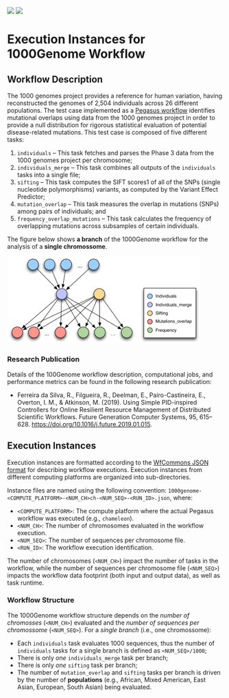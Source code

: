 <img src="https://wfcommons.org/images/wfcommons-horizontal.png" width="350" />
<img src="https://pegasus.isi.edu/documentation/_static/pegasus_circular_white_logo.png" width="100"/>

# Execution Instances for 1000Genome Workflow

## Workflow Description

The 1000 genomes project provides a reference for human variation, having
reconstructed the genomes of 2,504 individuals across 26 different populations.
The test case implemented as a
[Pegasus workflow](https://github.com/pegasus-isi/1000genome-workflow)
identifies mutational overlaps using data from the 1000 genomes project in
order to provide a null distribution for rigorous statistical evaluation of
potential disease-related mutations. This test case is composed of five
different tasks:

  1. `individuals` – This task fetches and parses the Phase 3 data from the
     1000 genomes project per chromosome;
  1. `individuals_merge` – This task combines all outputs of the `individuals`
     tasks into a single file;
  1. `sifting` – This task computes the SIFT scores1 of all of the SNPs (single
     nucleotide polymorphisms) variants, as computed by the Variant Effect
     Predictor;
  1. `mutation_overlap` – This task measures the overlap in mutations
     (SNPs) among pairs of individuals; and
  1. `frequency_overlap_mutations` – This task calculates the frequency of
     overlapping mutations across subsamples of certain individuals.

The figure below shows **a branch** of the 1000Genome workflow for the analysis
of a **single chromossome**.

<img src="docs/images/1000genome.png?raw=true" width="450">

### Research Publication

Details of the 100Genome workflow description, computational jobs, and
performance metrics can be found in the following research publication:

- Ferreira da Silva, R., Filgueira, R., Deelman, E., Pairo-Castineira, E.,
  Overton, I. M., & Atkinson, M. (2019). Using Simple PID-inspired Controllers
  for Online Resilient Resource Management of Distributed Scientific Workflows.
  Future Generation Computer Systems, 95, 615–628.
  https://doi.org/10.1016/j.future.2019.01.015.

## Execution Instances

Execution instances are formatted according to the
[WfCommons JSON format](https://github.com/wfcommons/workflow-schema) for
describing workflow executions. Execution instances from different computing
platforms are organized into sub-directories.

Instance files are named using the following convention:
`1000genome-<COMPUTE_PLATFORM>-<NUM_CH>ch-<NUM_SEQ>-<RUN_ID>.json`, where:

- `<COMPUTE_PLATFORM>`: The compute platform where the actual Pegasus workflow
  was executed (e.g., `chameleon`).
- `<NUM_CH>`: The number of chromosomes evaluated in the workflow execution.
- `<NUM_SEQ>`: The number of sequences per chromosome file.
- `<RUN_ID>`: The workflow execution identification.

The number of chromosomes (`<NUM_CH>`) impact the number of tasks in the
workflow, while the number of sequences per chromosome file (`<NUM_SEQ>`)
impacts the workflow data footprint (both input and output data), as well as
task runtime.

### Workflow Structure

The 1000Genome workflow structure depends on the _number of chromosses_
(`<NUM_CH>`) evaluated and the _number of sequences per chromossome_
(`<NUM_SEQ>`). For a *single branch* (i.e., one chromossome):

- Each `individuals` task evaluates 1000 sequences, thus the number of
  `individuals` tasks for a single branch is defined as `<NUM_SEQ>/1000`;
- There is only _one_ `individuals_merge` task per branch;
- There is only _one_ `sifting` task per branch;
- The number of `mutation_overlap` and `sifting` tasks per branch is driven
  by the number of **populations** (e.g., African, Mixed American, East Asian,
  European, South Asian) being evaluated.
